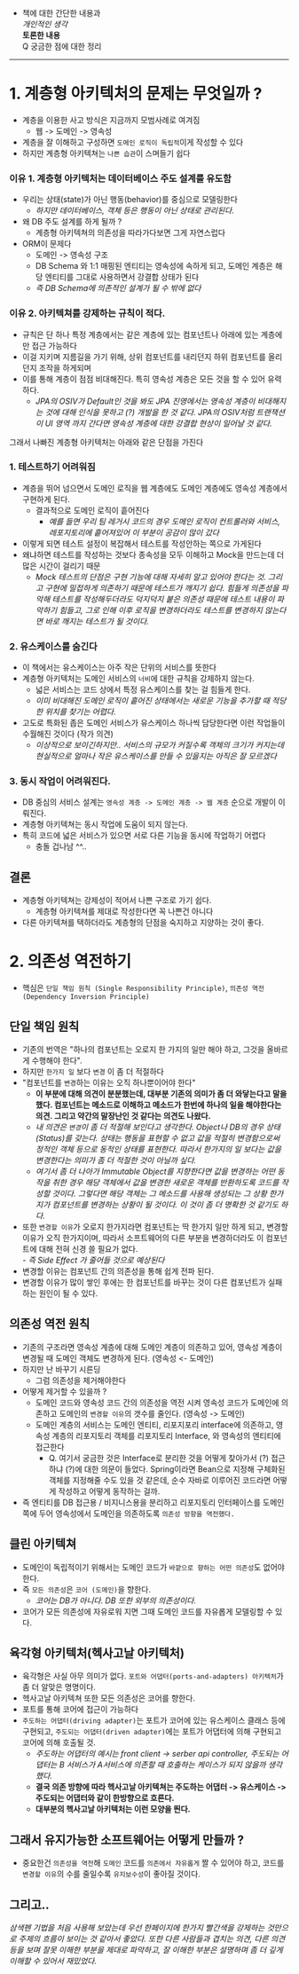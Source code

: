 - 책에 대한 간단한 내용과  
*개인적인 생각*  
**토론한 내용**  
Q 궁금한 점에 대한 정리  
---

# 1. 계층형 아키텍처의 문제는 무엇일까 ?
- 계층을 이용한 사고 방식은 지금까지 모범사례로 여겨짐
	- 웹 -> 도메인 -> 영속성
- 계층을 잘 이해하고 구성하면 `도메인 로직이 독립적`이게 작성할 수 있다
- 하지만 계층형 아키텍쳐는 `나쁜 습관`이 스며들기 쉽다 

### 이유 1. 계층형 아키텍처는 데이터베이스 주도 설계를 유도함
- 우리는 상태(state)가 아닌 행동(behavior)를 중심으로 모델링한다
	- *하지만 데이터베이스, 객체 등은 행동이 아닌 상태로 관리된다.*
- 왜 DB 주도 설계를 하게 될까 ?
	- 계층형 아키텍쳐의 의존성을 따라가다보면 그게 자연스럽다
- ORM이 문제다 
	- 도메인 -> 영속성 구조 
	- DB Schema 와 1:1 매핑된 엔티티는 영속성에 속하게 되고, 도메인 계층은 해당 엔티티를 그대로 사용하면서 강결합 상태가 된다
	- *즉 DB Schema에 의존적인 설계가 될 수 밖에 없다*
### 이유 2. 아키텍쳐를 강제하는 규칙이 적다.
- 규칙은 단 하나 특정 계층에서는 같은 계층에 있는 컴포넌트나 아래에 있는 계층에만 접근 가능하다
- 이걸 지키며 지름길을 가기 위해, 상위 컴포넌트를 내리던지 하위 컴포넌트를 올리던지 조작을 하게되며
- 이를 통해 계층이 점점 비대해진다. 특히 영속성 계층은 모든 것을 할 수 있어 유력하다.
	- *JPA의 OSIV가 Default인 것을 봐도 JPA 진영에서는 영속성 계층이 비대해지는 것에 대해 인식을 못하고 (?) 개발을 한 것 같다. JPA의 OSIV처럼 트랜잭션이 UI 영역 까지 간다면 영속성 계층에 대한 강결합 현상이 일어날 것 같다.* 

그래서 나빠진 계층형 아키텍처는 아래와 같은 단점을 가진다
### 1. 테스트하기 어려워짐
- 계층을 뛰어 넘으면서 도메인 로직을 웹 계층에도 도메인 계층에도 영속성 계층에서 구현하게 된다.
	- 결과적으로 도메인 로직이 흩어진다
		- *예를 들면 우리 팀 레거시 코드의 경우 도메인 로직이 컨트롤러와 서비스, 레포지토리에 흩어져있어 이 부분이 공감이 많이 갔다* 
- 이렇게 되면 테스트 설정이 복잡해서 테스트를 작성안하는 쪽으로 가게된다
- 왜냐하면 테스트를 작성하는 것보다 종속성을 모두 이해하고 Mock을 만드는데 더 많은 시간이 걸리기 때문  
	- *Mock 테스트의 단점은 구현 기능에 대해 자세히 알고 있어야 한다는 것. 그리고 구현에 밀접하게 의존하기 때문에 테스트가 깨지기 쉽다. 힘들게 의존성을 파악해 테스트를 작성해두더라도 덕지덕지 붙은 의존성 때문에 테스트 내용이 파악하기 힘들고, 그로 인해 이후 로직을 변경하더라도 테스트를 변경하지 않는다면 바로 깨지는 테스트가 될 것이다.*

### 2. 유스케이스를 숨긴다
- 이 책에서는 유스케이스는 아주 작은 단위의 서비스를 뜻한다 
- 계층형 아키텍처는 도메인 서비스의 `너비`에 대한 규칙을 강제하지 않는다. 
	- 넓은 서비스는 코드 상에서 특정 유스케이스를 찾는 걸 힘들게 한다.
	- *이미 비대해진 도메인 로직이 흩어진 상태에서는 새로운 기능을 추가할 때 적당한 위치를 찾기는 어렵다.*
- 고도로 특화된 좁은 도메인 서비스가 유스케이스 하나씩 담당한다면 이런 작업들이 수월해진 것이다 (작가 의견)
	- *이상적으로 보이긴하지만.. 서비스의 규모가 커질수록 객체의 크기가 커지는데 현실적으로 얼마나 작은 유스케이스를 만들 수 있을지는 아직은 잘 모르겠다*

### 3. 동시 작업이 어려워진다.
- DB 중심의 서비스 설계는 `영속성 계층 -> 도메인 계층 -> 웹 계층` 순으로 개발이 이뤄진다. 
- 계층형 아키텍쳐는 동시 작업에 도움이 되지 않는다. 
- 특히 코드에 넓은 서비스가 있으면 서로 다른 기능을 동시에 작업하기 어렵다
	- 충돌 겁나남 ^^..


## 결론
- 계층형 아키텍쳐는 강제성이 적어서 나쁜 구조로 가기 쉽다.
	- 계층형 아키텍쳐를 제대로 작성한다면 꼭 나쁜건 아니다
- 다른 아키텍쳐를 택하더라도 계층형의 단점을 숙지하고 지양하는 것이 좋다.


# 2. 의존성 역전하기 
- 핵심은 `단일 책임 원칙 (Single Responsibility Principle)`, `의존성 역전(Dependency Inversion Principle)`

## 단일 책임 원칙 
- 기존의 번역은 "하나의 컴포넌트는 오로지 한 가지의 일만 해야 하고, 그것을 올바르게 수행해야 한다". 
- 하지만 `한가지 일` 보다 `변경` 이 좀 더 적절하다
- "컴포넌트를 `변경`하는 이유는 오직 하나뿐이어야 한다"
	- **이 부분에 대해 의견이 분분했는데, 대부분 기존의 의미가 좀 더 와닿는다고 말을 했다.
	컴포넌트는 메소드로 이해하고 메소드가 한번에 하나의 일을 해야한다는 의견. 그리고 약간의 말장난인 것 같다는 의견도 나왔다.**
	- *내 의견은 `변경`이 좀 더 적절해 보인다고 생각한다. Object나 DB의 경우 상태(Status)를 갖는다. 상태는 행동을 표현할 수 없고 값을 적절히 변경함으로써 정적인 객체 등으로 동적인 상태를 표현한다. 따라서 한가지의 일 보다는 값을 변경한다는 의미가 좀 더 적절한 것이 아닐까 싶다.*
	- *여기서 좀 더 나아가 Immutable Object를 지향한다면 값을 변경하는 어떤 동작을 취한 경우 해당 객체에서 값을 변경한 새로운 객체를 반환하도록 코드를 작성할 것이다. 그렇다면 해당 객체는 그 메소드를 사용해 생성되는 그 상황 한가지가 컴포넌트를 변경하는 상황이 될 것이다. 이 것이 좀 더 명확한 것 같기도 하다.*
- 또한 `변경할 이유`가 오로지 한가지라면 컴포넌트는 딱 한가지 일만 하게 되고, 변경할 이유가 오직 한가지이며, 따라서 소프트웨어의 다른 부분을 변경하더라도 이 컴포넌트에 대해 전혀 신경 쓸 필요가 없다.  
	*- 즉 Side Effect 가 줄어들 것으로 예상된다*
- 변경할 이유는 컴포넌트 간의 의존성을 통해 쉽게 전파 된다.  
- 변경할 이유가 많이 쌓인 후에는 한 컴포넌트를 바꾸는 것이 다른 컴포넌트가 실패하는 원인이 될 수 있다. 

## 의존성 역전 원칙 
- 기존의 구조라면 영속성 계층에 대해 도메인 계층이 의존하고 있어, 영속성 계층이 변경될 때 도메인 객체도 변경하게 된다. (영속성 <- 도메인)  
- 하지만 난 바꾸기 시른딩  
	- 그럼 의존성을 제거해야한다 	 
- 어떻게 제거할 수 있을까 ?  
	- 도메인 코드와 영속성 코드 간의 의존성을 역전 시켜 영속성 코드가 도메인에 의존하고 도메인의 `변경할 이유`의 갯수를 줄인다. (영속성 -> 도메인)
	- 도메인 계층의 서비스는 도메인 엔티티, 리포지포리 interface에 의존하고, 영속성 계층의 리포지토리 객체를 리포지토리 Interface, 와 영속성의 엔티티에 접근한다
		- Q. 여기서 궁금한 것은 Interface로 분리한 것을 어떻게 찾아가서 (?) 접근하냐 (?)에 대한 의문이 들었다. Spring이라면 Bean으로 지정해 구체화된 객체를 지정해줄 수도 있을 것 같은데, 순수 자바로 이루어진 코드라면 어떻게 작성하고 어떻게 동작하는 걸까.
- 즉 엔티티를 DB 접근용 / 비지니스용을 분리하고 리포지토리 인터페이스를 도메인 쪽에 두어 영속성에서 도메인을 의존하도록 `의존성 방향을 역전했다.`

## 클린 아키텍쳐
- 도메인이 독립적이기 위해서는 도메인 코드가 `바깥으로 향하는 어떤 의존성`도 없어야한다.
- 즉 `모든 의존성`은 `코어 (도메인)`을 향한다.
	- *코어는 DB가 아니다. DB 또한 외부의 의존성이다.*
- 코어가 모든 의존성에 자유로워 지면 그때 도메인 코드를 자유롭게 모델링할 수 있다. 

## 육각형 아키텍처(헥사고날 아키텍처)
- 육각형은 사실 아무 의미가 없다. `포트와 어댑터(ports-and-adapters) 아키텍처`가 좀 더 알맞은 명명이다. 
- 헥사고날 아키텍쳐 또한 모든 의존성은 코어를 향한다.
- 포트를 통해 코어에 접근이 가능하다
- `주도하는 어댑터(driving adapter)`는 포트가 코어에 있는 유스케이스 클래스 등에 구현되고, `주도되는 어댑터(driven adapter)`에는 포트가 어댑터에 의해 구현되고 코어에 의해 호출될 것.
	- *주도하는 어댑터의 예시는 front client -> serber api controller, 주도되는 어댑터는 B 서비스가 A서비스에 의존할 때 호출하는 케이스가 되지 않을까 생각했다.*
	- **결국 의존 방향에 따라 헥사고날 아키텍쳐는 주도하는 어댑터 -> 유스케이스 -> 주도되는 어댑터와 같이 한방향으로 흐른다.**
	- **대부분의 헥사고날 아키텍처는 이런 모양을 띈다.**

## 그래서 유지가능한 소프트웨어는 어떻게 만들까 ?
- 중요한건 `의존성을 역전`해 `도메인` 코드를 `의존에서 자유롭게` 짤 수 있어야 하고, 코드를 `변경할 이유`의 수를 줄일수록 `유지보수성`이 좋아질 것이다. 


## 그리고.. 
*삼색펜 기법을 처음 사용해 보았는데 우선 한페이지에 한가지 빨간색을 강제하는 것만으로 주제의 흐름이 보이는 것 같아서 좋았다. 또한 다른 사람들과 겹치는 의견, 다른 의견등을 보며 잘못 이해한 부분을 제대로 파악하고, 잘 이해한 부분은 설명하며 좀 더 깊게 이해할 수 있어서 재밌었다.*